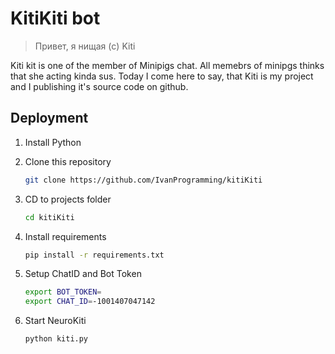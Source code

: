 # KitiKiti bot

> Привет, я нищая (c) Kiti

Kiti kit is one of the member of Minipigs chat. All memebrs of minipgs thinks that she acting kinda sus. Today I come here to say, that Kiti is my project and I publishing it's source code on github.

## Deployment

1. Install Python

2. Clone this repository
   
   ```bash
   git clone https://github.com/IvanProgramming/kitiKiti
   ```

3. CD to projects folder
   
   ```bash
   cd kitiKiti
   ```

4. Install requirements
   
   ```bash
   pip install -r requirements.txt
   ```

5. Setup ChatID and Bot Token
   
   ```bash
   export BOT_TOKEN=
   export CHAT_ID=-1001407047142
   ```

6. Start NeuroKiti
   
   ```bash
   python kiti.py
   ```
   
   


